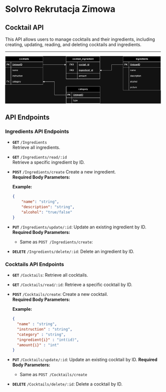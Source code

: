 # Solvro Rekrutacja Zimowa
## Cocktail API

This API allows users to manage cocktails and their ingredients, including creating, updating, reading, and deleting cocktails and ingredients.

---

![Alt text for your image](db_sketch.png)

## API Endpoints

### Ingredients API Endpoints

- **`GET`** `/Ingredients`  
  Retrieve all ingredients.

- **`GET`** `/Ingredients/read/:id`  
  Retrieve a specific ingredient by ID.

- **`POST`** `/Ingredients/create`  Create a new ingredient.  
  **Required Body Parameters:**  
  
  **Example:**
  ```json
  {
      "name": "string",
      "description": "string",
      "alcohol": "true/false"
  }

- **`PUT`** `/Ingredients/update/:id`: Update an existing ingredient by ID.
  **Required Body Parameters:**  
  - Same as `POST /Ingredients/create`:  
- **`DELETE`** `/Ingredients/delete/:id`: Delete an ingredient by ID.

### Cocktails API Endpoints

- **`GET`** `/Cocktails`: Retrieve all cocktails.
- **`GET`** `/Cocktails/read/:id`: Retrieve a specific cocktail by ID.
- **`POST`** `/Cocktails/create`: Create a new cocktail.<br>
  **Required Body Parameters:**  
  
  **Example:**
  ```json
  {
    "name" : "string",
    "instruction" : "string",
    "category" : "string",
    "ingredient{i}" : "int(id)",
    "amount{i}" : "int"
  }
- **`PUT`** `/Cocktails/update/:id`: Update an existing cocktail by ID.
  **Required Body Parameters:**  
  - Same as `POST /Cocktails/create`
- **`DELETE`** `/Cocktails/delete/:id`: Delete a cocktail by ID.
 <br>
